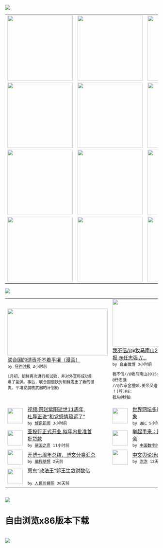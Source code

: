 

<a href="https://github.com/greatfire/z/raw/master/FreeBrowser.apk"><img src="https://raw.githubusercontent.com/greatfire/wiki/master/x/header.png" /></a><table><tr><td width="262" align="center" valign="center"><a href="https://github.com/greatfire/wiki/wiki/nyt" title="纽约时报中文网 国际纵览"><img src="https://raw.githubusercontent.com/greatfire/wiki/master/x/nyt_flag.png" width="215"/></a></td><td width="262" align="center" valign="center"><a href="https://github.com/greatfire/wiki/wiki/dw" title=""><img src="https://raw.githubusercontent.com/greatfire/wiki/master/x/dw_flag.png" width="215"/></a></td><td width="262" align="center" valign="center"><a href="https://github.com/greatfire/wiki/wiki/rmjd" title=""><img src="https://raw.githubusercontent.com/greatfire/wiki/master/x/rmjd_flag.png" width="215"/></a></td></tr><tr><td width="262" align="center" valign="center"><a href="https://github.com/paopaonetizen/website" title="泡泡 - 未经审查的互联网信息"><img src="https://raw.githubusercontent.com/greatfire/wiki/master/x/pp_flag.png" width="215"/></a></td><td width="262" align="center" valign="center"><a href="https://github.com/getlantern/mirror" title="以及自由微博和GreatFire.org官方中文论坛"><img src="https://raw.githubusercontent.com/greatfire/wiki/master/x/lantern_flag.png" width="215"/></a></td><td width="262" align="center" valign="center"><a href="https://github.com/cdtmirrors/m/" title=""><img src="https://raw.githubusercontent.com/greatfire/wiki/master/x/cdt_flag.png" width="215"/></a></td></tr><tr><td width="262" align="center" valign="center"><a href="https://github.com/program-think/blog" title="编程随想的博客"><img src="https://raw.githubusercontent.com/greatfire/wiki/master/x/pt_flag.png" width="215"/></a></td><td width="262" align="center" valign="center"><a href="https://github.com/greatfire/wiki/wiki/bbc" title=""><img src="https://raw.githubusercontent.com/greatfire/wiki/master/x/bbc_flag.png" width="215"/></a></td><td width="262" align="center" valign="center"><a href="https://github.com/freeweibo/s" title="自由微博 - 匿名和不受屏蔽的新浪微博搜索"><img src="https://raw.githubusercontent.com/greatfire/wiki/master/x/fw_flag.png" width="215"/></a></td></tr><tr><td width="262" align="center" valign="center"><a href="https://github.com/greatfire/wiki/wiki/google" title=""><img src="https://raw.githubusercontent.com/greatfire/wiki/master/x/google_flag.png" width="215"/></a></td><td width="262" align="center" valign="center"><a href="https://github.com/bxnews/boxun" title=""><img src="https://raw.githubusercontent.com/greatfire/wiki/master/x/bx_flag.png" width="215"/></a></td><td width="262" align="center" valign="center"><a href="https://github.com/greatfire/wiki/wiki/open-source" title="欢迎访问GreatFire.org开发者项目网站"><img src="https://raw.githubusercontent.com/greatfire/wiki/master/x/open-source_flag.png" width="215"/></a></td></tr></table><img src="https://raw.githubusercontent.com/greatfire/wiki/master/x/newsfeed text.png" /><table cols="4"><tr><td colspan="2" width="380"><a href="https://d3qlz4p8smvoli.cloudfront.net/opinion/20160118/c18heng/"><img src="http://static01.nyt.com/images/2016/01/18/opinion/18heng/18heng-articleLarge.jpg" width="330" height="156"/></a></br><a href="https://d3qlz4p8smvoli.cloudfront.net/opinion/20160118/c18heng/">联合国的谴责吓不着平壤（漫画）</a></br><kbd> by <a href="http://m.cn.nytimes.com/">纽约时报</a> 2小时前 </kbd></br><pre>1月初，朝鲜再次进行核试验，并对外宣称成功引<br/>爆了氢弹。事后，联合国很快对朝鲜发出了新的谴<br/>责。平壤发展核武器的计划仍</pre></td><td colspan="2" width="380"><a href="https://freeweibo.com/weibo/3932557378485293"><img src="https://raw.githubusercontent.com/greatfire/wiki/master/x/fw_logo_b.png" width="330" height="156"/></a></br><a href="https://freeweibo.com/weibo/3932557378485293">我不信//@牧马南山2015: @环球时<br/>报 @任志强  //…</a></br><kbd> by <a href="https://freeweibo.com/">自由微博</a> 3小时前 </kbd></br><pre>我不信//@牧马南山2015: @环球时报 <br/>@任志强  //@作家金槿姬:美帝又造谣。哼<br/>！[哼]RE: 我从@秒拍</pre></td></tr><tr><td><img src="http://bowenpress.com/wp-content/uploads/2016/01/7b0cca13554bbc58bea5b9b89160bbe7" width="50" height="50"/></td><td width="280"><a href="http://www.boxun.com/news/gb/china/2016/01/201601180852.shtml">视频:祭赵紫阳逝世11周年,<br/>杜导正说“和党感情疏远了”</a></br><kbd> by <a href="http://www.boxun.com">博讯新闻</a> 3小时前 </kbd></td><td><img src="http://a.files.bbci.co.uk/worldservice/live/assets/images/2015/11/02/151102154322_wimbledon_144x81_bbc_nocredit.jpg" width="50" height="50"/></td><td width="280"><a href="http://www.bbc.com/zhongwen/simp/sports/2016/01/160117_tennis_match_fixing">世界网坛多项赛事存在打假球现<br/>象</a></br><kbd> by <a href="http://www.bbc.co.uk/zhongwen/simp">BBC</a> 5小时前 </kbd></td></tr><tr><td><img src="http://www.dw.com/image/0,,18985110_302,00.jpg" width="50" height="50"/></td><td width="280"><a href="http://dw.com/p/1Hf3E?maca=chi-GK-text-greatfire-all-chinese-15625-xml-mrss">亚投行正式开业 拟年内批准首<br/>批贷款</a></br><kbd> by <a href="http://dw.de">德国之声</a> 11小时前 </kbd></td><td><img src="https://raw.githubusercontent.com/greatfire/wiki/master/x/cdt_logo.png" width="50" height="50"/></td><td width="280"><a href="http://feedproxy.google.com/~r/chinadigitaltimes/IyPt/~3/9wrQrLNGsdA/">举起手来：回国感受 病态的社<br/>会</a></br><kbd> by <a href="http://chinadigitaltimes.net/chinese/">中国数字时代</a> 1天前 </kbd></td></tr><tr><td><img src="https://raw.githubusercontent.com/greatfire/wiki/master/x/pt_logo.png" width="50" height="50"/></td><td width="280"><a href="http://feedproxy.google.com/~r/programthink/~3/6a5j85a9zeM/seven-years-blogging.html">开博七周年总结，博文分类汇总</a></br><kbd> by <a href="http://program-think.blogspot.com">编程随想</a> 2天前 </kbd></td><td><img src="https://pao-pao.net/sites/pao-pao.net/files/styles/adaptive_image/adaptive-image/public/yu_qing_ya_li_biao_.jpeg?itok=frNeuyOd" width="50" height="50"/></td><td width="280"><a href="https://pao-pao.net/article/657">中文舆论场观察年报（下）</a></br><kbd> by <a href="https://pao-pao.net">泡泡</a> 12天前 </kbd></td></tr><tr><td><img src="http://www.rmjdw.com/uploads/151213/3-151213135J1423.jpg" width="50" height="50"/></td><td width="280"><a href="http://www.rmjdw.com//tebiebaodao/20151213/15247.html">惠东“政法王”郭王生敛财数亿<br/> </a></br><kbd> by <a href="http://www.rmjdw.com/">人民监督网</a> 36天前 </kbd></td></table></br><a href="https://github.com/greatfire/z/raw/master/FreeBrowser.apk"><img src="https://raw.githubusercontent.com/greatfire/wiki/master/x/download app.png" /></a><h1>自由浏览x86版本下载<h1><a href="https://github.com/greatfire/z/raw/master/FreeBrowser-x86.apk"><img src="https://raw.githubusercontent.com/greatfire/images/master/fb86.qr.png" /></a>